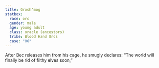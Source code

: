 ```yaml
---
title: Grosh'mog
statbox:
  race: orc
  gender: male
  age: young adult
  class: oracle (ancestors)
  tribe: Blood Hand Orcs
  case: "06"
---
```


After Bec releases him from his cage, he smugly declares: “The world will finally be rid of filthy elves soon,”
